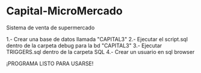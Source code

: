 # Capital-MicroMercado
Sistema de venta de supermercado

1.- Crear una base de datos llamada "CAPITAL3"
2.- Ejecutar el script.sql dentro de la carpeta debug para la bd "CAPITAL3"
3.- Ejecutar TRIGGERS.sql dentro de la carpeta SQL
4.- Crear un usuario en sql browser

¡PROGRAMA LISTO PARA USARSE!
